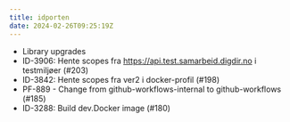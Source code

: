 ```yaml
---
title: idporten
date: 2024-02-26T09:25:19Z
---
```


- Library upgrades
- ID-3906: Hente scopes fra https://api.test.samarbeid.digdir.no i testmiljøer (#203)
- ID-3842: Hente scopes fra ver2 i docker-profil (#198)
- PF-889 - Change from github-workflows-internal to github-workflows (#185)
- ID-3288: Build dev.Docker image (#180)
